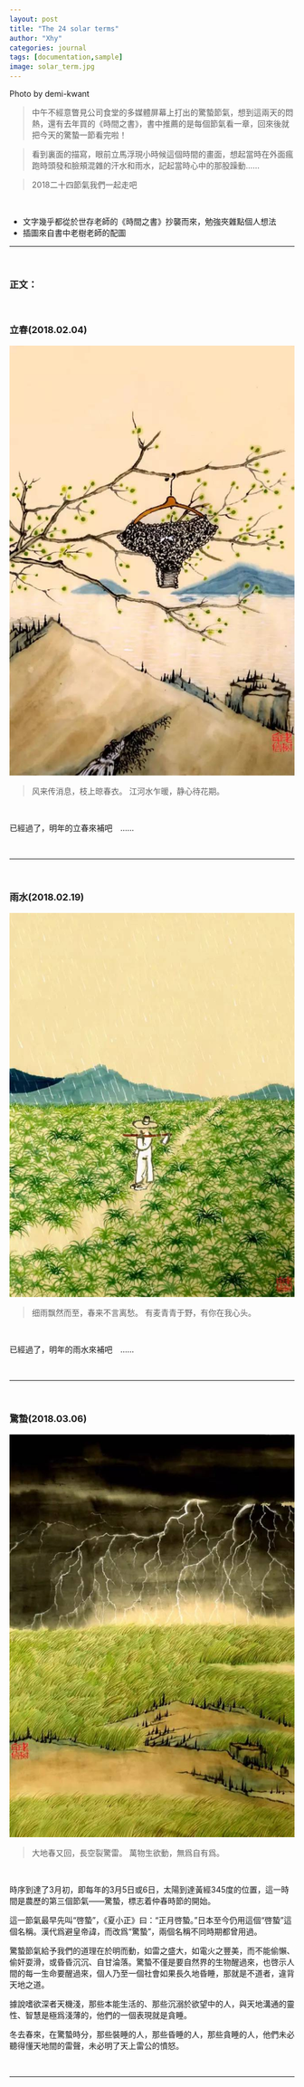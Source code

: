 ```yaml
---
layout: post
title: "The 24 solar terms"
author: "Xhy"
categories: journal
tags: [documentation,sample]
image: solar_term.jpg
---
```


Photo by demi-kwant

>中午不經意瞥見公司食堂的多媒體屏幕上打出的驚蟄節氣，想到這兩天的悶熱，還有去年買的《時間之書》，書中推薦的是每個節氣看一章，回來後就把今天的驚蟄一節看完啦！

>看到裏面的描寫，眼前立馬浮現小時候這個時間的畫面，想起當時在外面瘋跑時頭發和臉頰混雜的汗水和雨水，記起當時心中的那股躁動……　

>2018二十四節氣我們一起走吧

<br />

- 文字幾乎都從於世存老師的《時間之書》抄襲而來，勉強夾雜點個人想法
- 插圖來自書中老樹老師的配圖

---

<br />

### 正文：

<br />

### 立春(2018.02.04)
![](/assets/img/lichun.jpg)
>风来传消息，枝上晾春衣。 江河水乍暖，静心待花期。

<br />

已經過了，明年的立春來補吧　……

<br />

---

<br />

### 雨水(2018.02.19)
![](/assets/img/yushui.jpg)
>细雨飘然而至，春来不言离愁。 有麦青青于野，有你在我心头。

<br />

已經過了，明年的雨水來補吧　……

<br />

---

<br />

### 驚蟄(2018.03.06)
![](/assets/img/jingzhe.jpg)
>大地春又回，長空裂驚雷。 萬物生欲動，無爲自有爲。

<br />

時序到達了3月初，即每年的3月5日或6日，太陽到達黃經345度的位置，這一時間是農歷的第三個節氣——驚蟄，標志着仲春時節的開始。

這一節氣最早先叫“啓蟄”，《夏小正》曰：“正月啓蟄。”日本至今仍用這個“啓蟄”這個名稱。漢代爲避皇帝諱，而改爲“驚蟄”，兩個名稱不同時期都曾用過。

驚蟄節氣給予我們的道理在於明而動，如雷之盛大，如電火之豐美，而不能偷懶、偷奸耍滑，或昏昏沉沉、自甘淪落。驚蟄不僅是要自然界的生物醒過來，也啓示人間的每一生命要醒過來，個人乃至一個社會如果長久地昏睡，那就是不道者，違背天地之道。

據說嗜欲深者天機淺，那些本能生活的、那些沉溺於欲望中的人，與天地溝通的靈性、智慧是極爲淺薄的，他們的一個表現就是貪睡。

冬去春來，在驚蟄時分，那些裝睡的人，那些昏睡的人，那些貪睡的人，他們未必聽得懂天地間的雷聲，未必明了天上雷公的憤怒。


<br />

---
